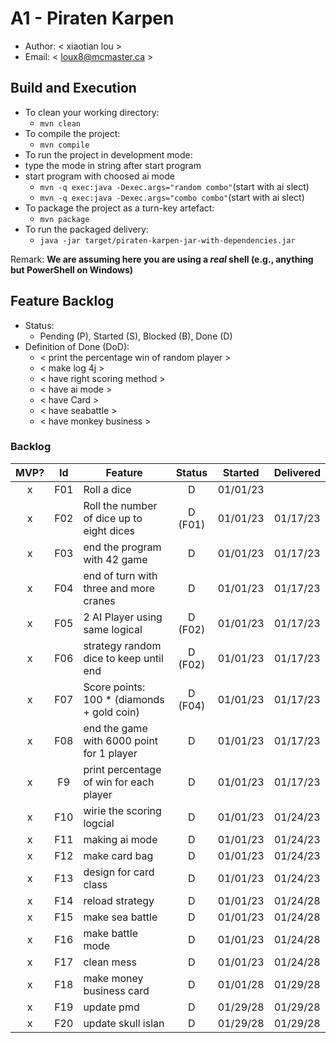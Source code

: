 # A1 - Piraten Karpen

  * Author: < xiaotian lou >
  * Email: < loux8@mcmaster.ca >

## Build and Execution

  * To clean your working directory:
    * `mvn clean`
  * To compile the project:
    * `mvn compile`
  * To run the project in development mode:
  * type the mode in string after start program
  * start program with choosed ai mode
    * `mvn -q exec:java -Dexec.args="random combo"`(start with ai slect)
    * `mvn -q exec:java -Dexec.args="combo combo"`(start with ai slect)
  * To package the project as a turn-key artefact:
    * `mvn package`
  * To run the packaged delivery:
    * `java -jar target/piraten-karpen-jar-with-dependencies.jar` 

Remark: **We are assuming here you are using a _real_ shell (e.g., anything but PowerShell on Windows)**

## Feature Backlog

 * Status: 
   * Pending (P), Started (S), Blocked (B), Done (D)
 * Definition of Done (DoD):
   * < print the percentage win of random player >
   * < make log 4j >
   * < have right scoring method >
   * < have ai mode >
   * < have Card >
   * < have seabattle >
   * < have monkey business >

### Backlog 

| MVP? | Id  | Feature  | Status  |  Started  | Delivered |
| :-:  |:-:  |---       | :-:     | :-:       | :-:       |
| x   | F01 | Roll a dice |  D | 01/01/23 |  |01/14/23
| x   | F02 | Roll the number of dice up to eight dices  | D (F01) |01/01/23   |01/17/23
| x   |F03 | end the program with 42 game  | D |01/01/23   |01/17/23
| x   | F04 | end of turn with three and more cranes | D |01/01/23 |01/17/23
| x   | F05 | 2 AI Player using same logical  | D (F02)| 01/01/23| 01/17/23|
| x   | F06 | strategy random dice to keep until end  | D (F02) | 01/01/23|01/17/23
| x   | F07 | Score points: 100 * (diamonds + gold coin) | D (F04) |01/01/23 | 01/17/23
| x   | F08 | end the game with 6000 point for 1 player |D |01/01/23 |01/17/23
| x  |F9  |print percentage of win for each player |D    | 01/01/23      |01/17/23
| x  |F10  |wirie the scoring logcial | D   | 01/01/23      | 01/24/23
| x  |F11  |making ai mode | D    | 01/01/23      |  01/24/23
| x  |F12  | make card bag| D     | 01/01/23       |  01/24/23
| x  |F13  |design for card class | D |  01/01/23     | 01/24/23
| x  |F14  |reload strategy | D   | 01/01/23     |   01/24/28
| x  |F15  |make sea battle | D    | 01/01/23      | 01/24/28
| x  |F16  | make battle mode| D   | 01/01/23      | 01/24/28
| x  |F17  | clean mess| D     |01/01/23     | 01/24/28
| x  |F18  | make money business card| D    | 01/01/28       | 01/29/28      |
| x  |F19  |update pmd | D   | 01/29/28       | 01/29/28    |
| x  |F20  |update skull islan |D     | 01/29/28      |01/29/28    |


